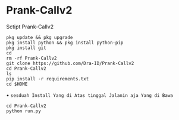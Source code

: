 # Prank-Callv2
Sctipt Prank-Callv2

```
pkg update && pkg upgrade
pkg install python && pkg install python-pip
pkg install git
cd
rm -rf Prank-Callv2
git clone https://github.com/Dra-ID/Prank-Callv2
cd Prank-Callv2
ls
pip install -r requirements.txt
cd $HOME
```
• `sesduah Install Yang di Atas tinggal Jalanin aja Yang di Bawa`
```
cd Prank-Callv2
python run.py
